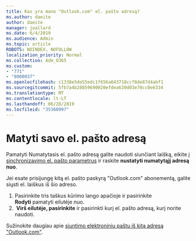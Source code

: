 ```yaml
---
title: Kas yra mano "Outlook.com" el. pašto adresą?
ms.author: daeite
author: daeite
manager: joallard
ms.date: 6/4/2019
ms.audience: Admin
ms.topic: article
ROBOTS: NOINDEX, NOFOLLOW
localization_priority: Normal
ms.collection: Adm_O365
ms.custom:
- "771"
- "8000037"
ms.openlocfilehash: c1338e5de55edc1f656a643718ccf8de87d4abf1
ms.sourcegitcommit: 5fb7a4b28859690020efdea630d03e70cc0e6334
ms.translationtype: MT
ms.contentlocale: lt-LT
ms.lasthandoff: 06/28/2019
ms.locfileid: "35360997"
---
```

# <a name="see-your-own-email-address"></a>Matyti savo el. pašto adresą

Pamatyti Numatytasis el. pašto adresą galite naudoti siunčiant laišką, eikite į [sinchronizavimo el. pašto parametrus](https://outlook.live.com/mail/options/mail/accounts) ir raskite **nustatyti numatytąjį adresą nuo**.

Jei esate prisijungę kitą el. pašto paskyrą "Outlook.com" abonementą, galite siųsti el. laiškus iš šio adreso.

1. Pasirinkite tris taškus kūrimo lango apačioje ir pasirinkite **Rodyti** pamatyti eilutėje nuo.
2.  **Virš eilutėje, pasirinkite** ir pasirinkti kurį el. pašto adresą, kurį norite naudoti.

Sužinokite daugiau apie [siuntimo elektroniniu paštu iš kitą adresą "Outlook.com"](https://support.office.com/article/ccba89cb-141c-4a36-8c56-6d16a8556d2e).